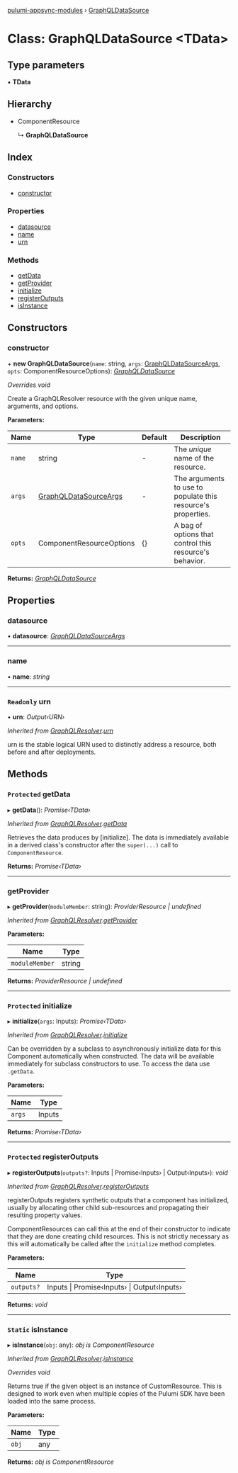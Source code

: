 [pulumi-appsync-modules](../README.md) › [GraphQLDataSource](graphqldatasource.md)

# Class: GraphQLDataSource <**TData**>

## Type parameters

▪ **TData**

## Hierarchy

* ComponentResource

  ↳ **GraphQLDataSource**

## Index

### Constructors

* [constructor](graphqldatasource.md#constructor)

### Properties

* [datasource](graphqldatasource.md#datasource)
* [name](graphqldatasource.md#name)
* [urn](graphqldatasource.md#readonly-urn)

### Methods

* [getData](graphqldatasource.md#protected-getdata)
* [getProvider](graphqldatasource.md#getprovider)
* [initialize](graphqldatasource.md#protected-initialize)
* [registerOutputs](graphqldatasource.md#protected-registeroutputs)
* [isInstance](graphqldatasource.md#static-isinstance)

## Constructors

###  constructor

\+ **new GraphQLDataSource**(`name`: string, `args`: [GraphQLDataSourceArgs](../README.md#graphqldatasourceargs), `opts`: ComponentResourceOptions): *[GraphQLDataSource](graphqldatasource.md)*

*Overrides void*

Create a GraphQLResolver resource with the given unique name, arguments, and options.

**Parameters:**

Name | Type | Default | Description |
------ | ------ | ------ | ------ |
`name` | string | - | The _unique_ name of the resource. |
`args` | [GraphQLDataSourceArgs](../README.md#graphqldatasourceargs) | - | The arguments to use to populate this resource's properties. |
`opts` | ComponentResourceOptions | {} | A bag of options that control this resource's behavior.  |

**Returns:** *[GraphQLDataSource](graphqldatasource.md)*

## Properties

###  datasource

• **datasource**: *[GraphQLDataSourceArgs](../README.md#graphqldatasourceargs)*

___

###  name

• **name**: *string*

___

### `Readonly` urn

• **urn**: *Output‹URN›*

*Inherited from [GraphQLResolver](graphqlresolver.md).[urn](graphqlresolver.md#readonly-urn)*

urn is the stable logical URN used to distinctly address a resource, both before and after
deployments.

## Methods

### `Protected` getData

▸ **getData**(): *Promise‹TData›*

*Inherited from [GraphQLResolver](graphqlresolver.md).[getData](graphqlresolver.md#protected-getdata)*

Retrieves the data produces by [initialize].  The data is immediately available in a
derived class's constructor after the `super(...)` call to `ComponentResource`.

**Returns:** *Promise‹TData›*

___

###  getProvider

▸ **getProvider**(`moduleMember`: string): *ProviderResource | undefined*

*Inherited from [GraphQLResolver](graphqlresolver.md).[getProvider](graphqlresolver.md#getprovider)*

**Parameters:**

Name | Type |
------ | ------ |
`moduleMember` | string |

**Returns:** *ProviderResource | undefined*

___

### `Protected` initialize

▸ **initialize**(`args`: Inputs): *Promise‹TData›*

*Inherited from [GraphQLResolver](graphqlresolver.md).[initialize](graphqlresolver.md#protected-initialize)*

Can be overridden by a subclass to asynchronously initialize data for this Component
automatically when constructed.  The data will be available immediately for subclass
constructors to use.  To access the data use `.getData`.

**Parameters:**

Name | Type |
------ | ------ |
`args` | Inputs |

**Returns:** *Promise‹TData›*

___

### `Protected` registerOutputs

▸ **registerOutputs**(`outputs?`: Inputs | Promise‹Inputs› | Output‹Inputs›): *void*

*Inherited from [GraphQLResolver](graphqlresolver.md).[registerOutputs](graphqlresolver.md#protected-registeroutputs)*

registerOutputs registers synthetic outputs that a component has initialized, usually by
allocating other child sub-resources and propagating their resulting property values.

ComponentResources can call this at the end of their constructor to indicate that they are
done creating child resources.  This is not strictly necessary as this will automatically be
called after the `initialize` method completes.

**Parameters:**

Name | Type |
------ | ------ |
`outputs?` | Inputs &#124; Promise‹Inputs› &#124; Output‹Inputs› |

**Returns:** *void*

___

### `Static` isInstance

▸ **isInstance**(`obj`: any): *obj is ComponentResource*

*Inherited from [GraphQLResolver](graphqlresolver.md).[isInstance](graphqlresolver.md#static-isinstance)*

*Overrides void*

Returns true if the given object is an instance of CustomResource.  This is designed to work even when
multiple copies of the Pulumi SDK have been loaded into the same process.

**Parameters:**

Name | Type |
------ | ------ |
`obj` | any |

**Returns:** *obj is ComponentResource*
